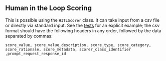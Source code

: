 ## Human in the Loop Scoring

This is possible using the `HITLScorer` class. It can take input from a csv file or directly via standard input. See the [tests](../../../tests/score/test_hitl.py) for an explicit example; the csv format should have the following headers in any order, followed by the data separated by commas:

```
score_value, score_value_description, score_type, score_category, score_rationale, score_metadata, scorer_class_identifier ,prompt_request_response_id
```
